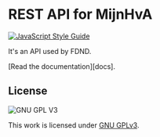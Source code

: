 # REST API for MijnHvA

[![JavaScript Style Guide][javascript-style-guide-badge]][standard]

It's an API used by FDND. 

[Read the documentation][docs].

## License
![GNU GPL V3](https://www.gnu.org/graphics/gplv3-127x51.png)

This work is licensed under [GNU GPLv3](./LICENSE).

<!-- Definitions -->

[HvA]: https://www.hva.nl/
[javascript-style-guide-badge]: https://img.shields.io/badge/code%20style-standard-brightgreen.svg
[standard]: https://standardjs.com/

